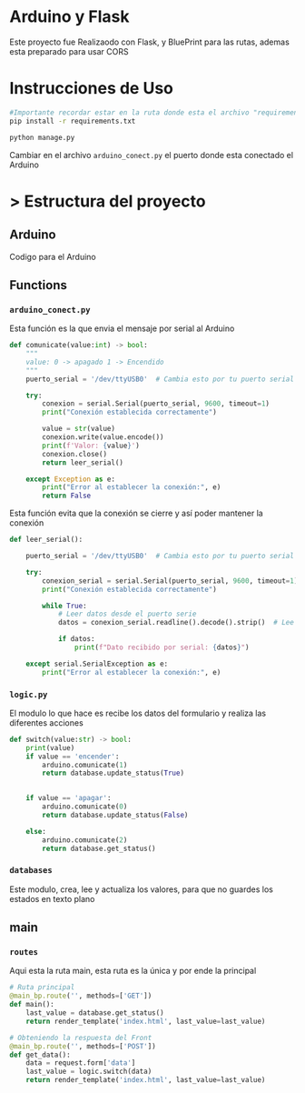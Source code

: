 # Arduino y Flask

Este proyecto fue Realizaodo con Flask, y BluePrint para las rutas, ademas esta preparado para usar CORS

# Instrucciones de Uso
```bash
#Importante recordar estar en la ruta donde esta el archivo "requirements.txt"
pip install -r requirements.txt

python manage.py
```

Cambiar en el archivo `arduino_conect.py` el puerto donde esta conectado el Arduino

# > Estructura del proyecto
## Arduino
Codigo para el Arduino 

## Functions
### `arduino_conect.py`
Esta función es la que envia el mensaje por serial al Arduino
```python
def comunicate(value:int) -> bool:
    """
    value: 0 -> apagado 1 -> Encendido
    """
    puerto_serial = '/dev/ttyUSB0'  # Cambia esto por tu puerto serial específico

    try:
        conexion = serial.Serial(puerto_serial, 9600, timeout=1)
        print("Conexión establecida correctamente")

        value = str(value)
        conexion.write(value.encode())
        print(f'Valor: {value}')
        conexion.close()
        return leer_serial()

    except Exception as e:
        print("Error al establecer la conexión:", e)
        return False
```

Esta función evita que la conexión se cierre y así poder mantener la conexión
```python
def leer_serial():

    puerto_serial = '/dev/ttyUSB0'  # Cambia esto por tu puerto serial específico

    try:
        conexion_serial = serial.Serial(puerto_serial, 9600, timeout=1)
        print("Conexión establecida correctamente")

        while True:
            # Leer datos desde el puerto serie
            datos = conexion_serial.readline().decode().strip()  # Lee una línea de datos

            if datos:
                print(f"Dato recibido por serial: {datos}")

    except serial.SerialException as e:
        print("Error al establecer la conexión:", e)
```

### `logic.py`
El modulo lo que hace es recibe los datos del formulario y realiza las diferentes acciones
```python
def switch(value:str) -> bool:
    print(value)
    if value == 'encender':
        arduino.comunicate(1)
        return database.update_status(True)

    
    if value == 'apagar':
        arduino.comunicate(0)
        return database.update_status(False)

    else:
        arduino.comunicate(2)
        return database.get_status()
```

### `databases`
Este modulo, crea, lee y actualiza los valores, para que no guardes los estados en texto plano

## main
### `routes`
Aqui esta la ruta main, esta ruta es la única y por ende la principal

```python
# Ruta principal
@main_bp.route('', methods=['GET'])
def main():
    last_value = database.get_status()
    return render_template('index.html', last_value=last_value)

# Obteniendo la respuesta del Front
@main_bp.route('', methods=['POST'])
def get_data():
    data = request.form['data']
    last_value = logic.switch(data)
    return render_template('index.html', last_value=last_value)


```
